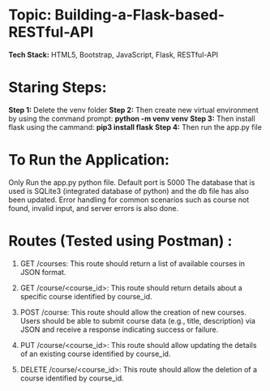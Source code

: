 # Topic: Building-a-Flask-based-RESTful-API

**Tech Stack:**  HTML5, Bootstrap, JavaScript, Flask, RESTful-API

# **Staring Steps:**

**Step 1:**  Delete the venv folder
**Step 2:** Then create new virtual environment by using the command prompt: **python -m venv venv**
**Step 3:** Then install flask using the cammand: **pip3 install flask**
**Step 4:** Then run the app.py file


# **To Run the Application:**

Only Run the app.py python file.
Default port is 5000
The database that is used is SQLite3 (integrated database of python) and the db file has also been updated.
Error handling for common scenarios such as course not found, invalid input, and server errors is also done.

# **Routes (Tested using Postman) :**

1. GET /courses: This route should return a list of available courses in JSON format.

2. GET /course/<course_id>: This route should return details about a specific course identified by course_id. 

3. POST /course: This route should allow the creation of new courses. Users should be able to submit course data (e.g., title, description) via JSON and receive a response indicating success or failure. 

4. PUT /course/<course_id>: This route should allow updating the details of an existing course identified by course_id. 

5. DELETE /course/<course_id>: This route should allow the deletion of a course identified by course_id.

